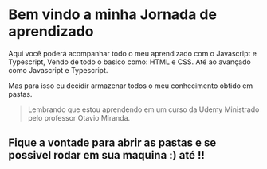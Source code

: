 # Bem vindo a minha Jornada de aprendizado

Aqui você poderá acompanhar todo o meu aprendizado com o Javascript e Typescript, Vendo de todo o basico como: HTML e CSS. Até ao avançado como Javascript e Typescript.

Mas para isso eu decidir armazenar todos o meu conhecimento obtido em pastas.

> Lembrando que estou aprendendo em um curso da Udemy Ministrado pelo professor Otavio Miranda.

## Fique a vontade para abrir as pastas e se possivel rodar em sua maquina :) até !!